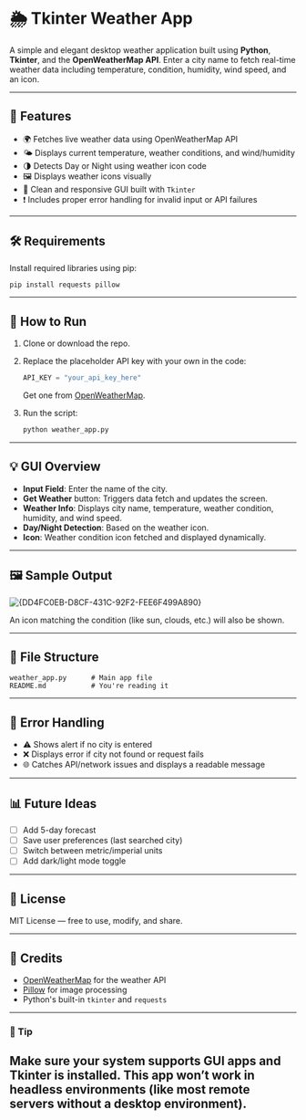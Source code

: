 # 🌦 Tkinter Weather App

A simple and elegant desktop weather application built using **Python**, **Tkinter**, and the **OpenWeatherMap API**. Enter a city name to fetch real-time weather data including temperature, condition, humidity, wind speed, and an icon.

---

## 🚀 Features

- 🌍 Fetches live weather data using OpenWeatherMap API  
- 🌤 Displays current temperature, weather conditions, and wind/humidity  
- 🌗 Detects Day or Night using weather icon code  
- 🖼️ Displays weather icons visually  
- 🎨 Clean and responsive GUI built with `Tkinter`  
- ❗ Includes proper error handling for invalid input or API failures  

---

## 🛠 Requirements

Install required libraries using pip:

```bash
pip install requests pillow
````

---

## 🧾 How to Run

1. Clone or download the repo.
2. Replace the placeholder API key with your own in the code:

   ```python
   API_KEY = "your_api_key_here"
   ```

   Get one from [OpenWeatherMap](https://openweathermap.org/api).
3. Run the script:

   ```bash
   python weather_app.py
   ```

---

## 💡 GUI Overview

* **Input Field**: Enter the name of the city.
* **Get Weather** button: Triggers data fetch and updates the screen.
* **Weather Info**: Displays city name, temperature, weather condition, humidity, and wind speed.
* **Day/Night Detection**: Based on the weather icon.
* **Icon**: Weather condition icon fetched and displayed dynamically.

---

## 🖼 Sample Output

![{DD4FC0EB-D8CF-431C-92F2-FEE6F499A890}](https://github.com/user-attachments/assets/edd74eaa-5cc5-4c3a-a149-3cb142706d29)


An icon matching the condition (like sun, clouds, etc.) will also be shown.

---

## 📁 File Structure

```
weather_app.py      # Main app file
README.md           # You're reading it
```

---

## 🧪 Error Handling

* ⚠️ Shows alert if no city is entered
* ❌ Displays error if city not found or request fails
* 🌐 Catches API/network issues and displays a readable message

---

## 📊 Future Ideas

* [ ] Add 5-day forecast
* [ ] Save user preferences (last searched city)
* [ ] Switch between metric/imperial units
* [ ] Add dark/light mode toggle

---

## 📜 License

MIT License — free to use, modify, and share.

---

## 🙌 Credits

* [OpenWeatherMap](https://openweathermap.org/) for the weather API
* [Pillow](https://python-pillow.org/) for image processing
* Python's built-in `tkinter` and `requests`

---

### 🧠 Tip

Make sure your system supports GUI apps and Tkinter is installed. This app **won’t work in headless environments** (like most remote servers without a desktop environment).
---
